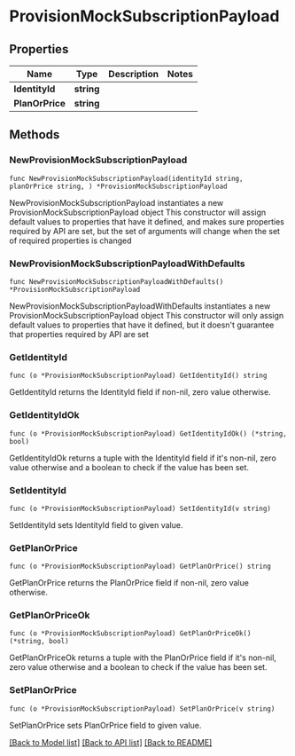 # ProvisionMockSubscriptionPayload

## Properties

Name | Type | Description | Notes
------------ | ------------- | ------------- | -------------
**IdentityId** | **string** |  | 
**PlanOrPrice** | **string** |  | 

## Methods

### NewProvisionMockSubscriptionPayload

`func NewProvisionMockSubscriptionPayload(identityId string, planOrPrice string, ) *ProvisionMockSubscriptionPayload`

NewProvisionMockSubscriptionPayload instantiates a new ProvisionMockSubscriptionPayload object
This constructor will assign default values to properties that have it defined,
and makes sure properties required by API are set, but the set of arguments
will change when the set of required properties is changed

### NewProvisionMockSubscriptionPayloadWithDefaults

`func NewProvisionMockSubscriptionPayloadWithDefaults() *ProvisionMockSubscriptionPayload`

NewProvisionMockSubscriptionPayloadWithDefaults instantiates a new ProvisionMockSubscriptionPayload object
This constructor will only assign default values to properties that have it defined,
but it doesn't guarantee that properties required by API are set

### GetIdentityId

`func (o *ProvisionMockSubscriptionPayload) GetIdentityId() string`

GetIdentityId returns the IdentityId field if non-nil, zero value otherwise.

### GetIdentityIdOk

`func (o *ProvisionMockSubscriptionPayload) GetIdentityIdOk() (*string, bool)`

GetIdentityIdOk returns a tuple with the IdentityId field if it's non-nil, zero value otherwise
and a boolean to check if the value has been set.

### SetIdentityId

`func (o *ProvisionMockSubscriptionPayload) SetIdentityId(v string)`

SetIdentityId sets IdentityId field to given value.


### GetPlanOrPrice

`func (o *ProvisionMockSubscriptionPayload) GetPlanOrPrice() string`

GetPlanOrPrice returns the PlanOrPrice field if non-nil, zero value otherwise.

### GetPlanOrPriceOk

`func (o *ProvisionMockSubscriptionPayload) GetPlanOrPriceOk() (*string, bool)`

GetPlanOrPriceOk returns a tuple with the PlanOrPrice field if it's non-nil, zero value otherwise
and a boolean to check if the value has been set.

### SetPlanOrPrice

`func (o *ProvisionMockSubscriptionPayload) SetPlanOrPrice(v string)`

SetPlanOrPrice sets PlanOrPrice field to given value.



[[Back to Model list]](../README.md#documentation-for-models) [[Back to API list]](../README.md#documentation-for-api-endpoints) [[Back to README]](../README.md)


